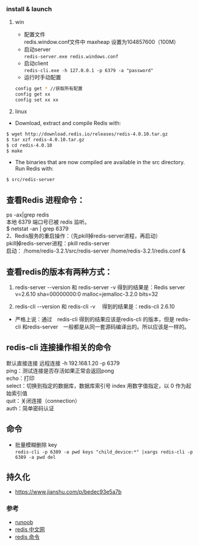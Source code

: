 ### install & launch
1. win
    * 配置文件   
    redis.window.conf文件中 maxheap 设置为104857600（100M）
    * 启动server  
    `redis-server.exe redis.windows.conf`
    * 启动client  
    `redis-cli.exe -h 127.0.0.1 -p 6379 -a "password"`  
    * 运行时手动配置
    ```sh
    config get * //获取所有配置
    config get xx  
    config set xx xx
    ```

2. linux

* Download, extract and compile Redis with:
```sh
$ wget http://download.redis.io/releases/redis-4.0.10.tar.gz
$ tar xzf redis-4.0.10.tar.gz
$ cd redis-4.0.10
$ make
```
* The binaries that are now compiled are available in the src directory. Run Redis with:
```sh
$ src/redis-server
```
##  查看Redis 进程命令：  
ps -ax|grep redis  
本地 6379 端口号已被 redis 监听。  
$ netstat -an | grep 6379  
2、Redis服务的重启操作：（先pkill掉redis-server进程，再启动）  
pkill掉redis-server进程：pkill redis-server  
启动：
/home/redis-3.2.1/src/redis-server /home/redis-3.2.1/redis.conf & 
## 查看redis的版本有两种方式：
1. redis-server --version 和 redis-server -v 
得到的结果是：Redis server v=2.6.10 sha=00000000:0 malloc=jemalloc-3.2.0 bits=32

2. redis-cli --version 和 redis-cli -v
　得到的结果是：redis-cli 2.6.10
* 严格上说：通过　redis-cli 得到的结果应该是redis-cli 的版本，但是 redis-cli 和redis-server　一般都是从同一套源码编译出的。所以应该是一样的。
## redis-cli 连接操作相关的命令

默认直接连接  远程连接 -h 192.168.1.20 -p 6379  
ping：测试连接是否存活如果正常会返回pong  
echo：打印  
select：切换到指定的数据库，数据库索引号 index 用数字值指定，以 0 作为起始索引值  
quit：关闭连接（connection）  
auth：简单密码认证  

## 命令
* 批量模糊删除 key  
`redis-cli -p 6389 -a pwd keys "child_device:*" |xargs redis-cli -p 6389 -a pwd del`


## 持久化
* https://www.jianshu.com/p/bedec93e5a7b
### 参考
* [runoob](http://www.runoob.com/redis/redis-intro.html)
* [redis 中文网](http://www.redis.cn/)
* [redis 命令](http://redisdoc.com/)
